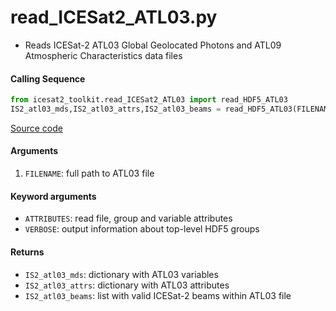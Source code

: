 read_ICESat2_ATL03.py
=====================

- Reads ICESat-2 ATL03 Global Geolocated Photons and ATL09 Atmospheric Characteristics data files

#### Calling Sequence
```python
from icesat2_toolkit.read_ICESat2_ATL03 import read_HDF5_ATL03
IS2_atl03_mds,IS2_atl03_attrs,IS2_atl03_beams = read_HDF5_ATL03(FILENAME)
```
[Source code](https://github.com/tsutterley/read-ICESat-2/blob/main/icesat2_toolkit/read_ICESat2_ATL03.py)

#### Arguments
 1. `FILENAME`: full path to ATL03 file

#### Keyword arguments
 - `ATTRIBUTES`: read file, group and variable attributes
 - `VERBOSE`: output information about top-level HDF5 groups

#### Returns
 - `IS2_atl03_mds`: dictionary with ATL03 variables
 - `IS2_atl03_attrs`: dictionary with ATL03 attributes
 - `IS2_atl03_beams`: list with valid ICESat-2 beams within ATL03 file
